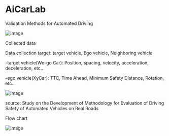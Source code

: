# AiCarLab

Validation Methods for Automated Driving

![image](https://user-images.githubusercontent.com/82865552/161983364-10f4a412-ef6f-4e81-a0e0-aa889959bd55.png)


Collected data

Data collection target: target vehicle, Ego vehicle, Neighboring vehicle

-target vehicle(We-go Car): Position, spacing, velocity, acceleration, deceleration, etc..

-ego vehicle(XyCar): TTC, Time Ahead, Minimum Safety Distance, Rotation, etc..

![image](https://user-images.githubusercontent.com/82865552/161983761-1f1ae76d-b90c-4b0b-8bc0-38ff49d7bbf4.png)

source: Study on the Development of Methodology for Evaluation of Driving Safety of Automated Vehicles on Real Roads


Flow chart

![image](https://user-images.githubusercontent.com/82865552/161984434-3c426cfb-e2aa-4d0e-a74d-565f6671fd17.png)

